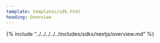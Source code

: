 ```yaml
---
template: templates/sdk.html
heading: Overview
---
```

{% include "../../../../../includes/sdks/nextjs/overview.md" %}
